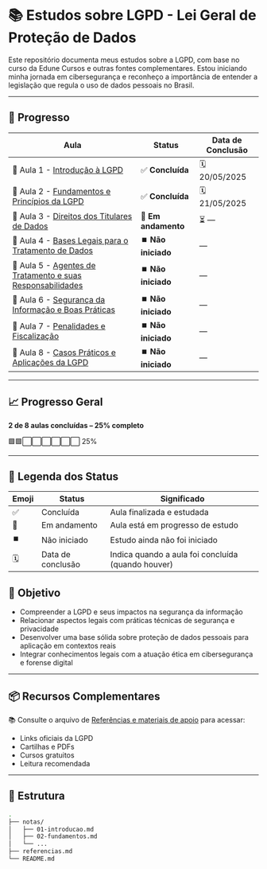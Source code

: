 # 📚 Estudos sobre LGPD - Lei Geral de Proteção de Dados

Este repositório documenta meus estudos sobre a LGPD, com base no curso da Edune Cursos e outras fontes complementares. Estou iniciando minha jornada em cibersegurança e reconheço a importância de entender a legislação que regula o uso de dados pessoais no Brasil.

---

## 📅 Progresso


| Aula | Status | Data de Conclusão |
|------|--------|-------------------|
| 📘 Aula 1 - [Introdução à LGPD](./notas/01-introducao.md) | ✅ **Concluída** | 🗓️ 20/05/2025 |
| 📘 Aula 2 - [Fundamentos e Princípios da LGPD](./notas/02-fundamentos.md)| ✅ **Concluída** | 🗓️ 21/05/2025 |
| 📘 Aula 3 - [Direitos dos Titulares de Dados](./notas/03-direitos.md) | 🔄 **Em andamento** | ⏳ — |
| 📘 Aula 4 - [Bases Legais para o Tratamento de Dados](./notas/04-bases-legais.md) | ⏹️ **Não iniciado** | — |
| 📘 Aula 5 - [Agentes de Tratamento e suas Responsabilidades](./notas/05-agentes.md) | ⏹️ **Não iniciado** | — |
| 📘 Aula 6 - [Segurança da Informação e Boas Práticas](./notas/06-seguranca.md) | ⏹️ **Não iniciado** | — |
| 📘 Aula 7 - [Penalidades e Fiscalização](./notas/07-penalidades.md) | ⏹️ **Não iniciado** | — |
| 📘 Aula 8 - [Casos Práticos e Aplicações da LGPD](./notas/08-casos-praticos.md) | ⏹️ **Não iniciado** | — |

---

## 📈 Progresso Geral

**2 de 8 aulas concluídas – 25% completo**

🟩🟩⬜⬜⬜⬜⬜⬜ 25%

---

## 📘 Legenda dos Status

| Emoji | Status          | Significado                                           |
|-------|------------------|-------------------------------------------------------|
| ✅    | Concluída         | Aula finalizada e estudada                           |
| 🔄    | Em andamento      | Aula está em progresso de estudo                     |
| ⏹️    | Não iniciado      | Estudo ainda não foi iniciado                        |
| 🗓️    | Data de conclusão | Indica quando a aula foi concluída (quando houver)  |

## 🧠 Objetivo

- Compreender a LGPD e seus impactos na segurança da informação
- Relacionar aspectos legais com práticas técnicas de segurança e privacidade
- Desenvolver uma base sólida sobre proteção de dados pessoais para aplicação em contextos reais
- Integrar conhecimentos legais com a atuação ética em cibersegurança e forense digital

---

## 📦 Recursos Complementares

📚 Consulte o arquivo de [Referências e materiais de apoio](./referencias.md) para acessar:

- Links oficiais da LGPD  
- Cartilhas e PDFs  
- Cursos gratuitos  
- Leitura recomendada

---

## 📁 Estrutura

```bash
.
├── notas/
│   ├── 01-introducao.md
│   ├── 02-fundamentos.md
│   └── ...
├── referencias.md
└── README.md
